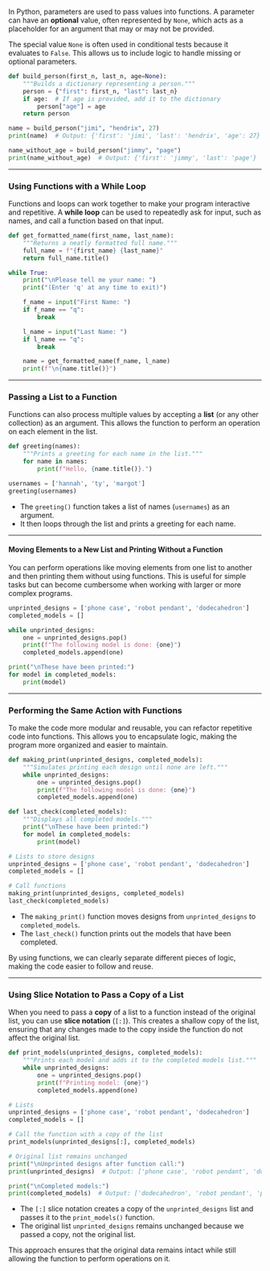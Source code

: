 


In Python, parameters are used to pass values into functions. A parameter can have an **optional** value, often represented by `None`, which acts as a placeholder for an argument that may or may not be provided.

The special value `None` is often used in conditional tests because it evaluates to `False`. This allows us to include logic to handle missing or optional parameters.

```python
def build_person(first_n, last_n, age=None):
    """Builds a dictionary representing a person."""
    person = {"first": first_n, "last": last_n}
    if age:  # If age is provided, add it to the dictionary
        person["age"] = age
    return person

name = build_person("jimi", "hendrix", 27)
print(name)  # Output: {'first': 'jimi', 'last': 'hendrix', 'age': 27}

name_without_age = build_person("jimmy", "page")
print(name_without_age)  # Output: {'first': 'jimmy', 'last': 'page'}
```


---

### **Using Functions with a While Loop**

Functions and loops can work together to make your program interactive and repetitive. A **while loop** can be used to repeatedly ask for input, such as names, and call a function based on that input.

```python
def get_formatted_name(first_name, last_name):
    """Returns a neatly formatted full name."""
    full_name = f"{first_name} {last_name}"
    return full_name.title()

while True:
    print("\nPlease tell me your name: ")
    print("(Enter 'q' at any time to exit)")

    f_name = input("First Name: ")
    if f_name == "q":
        break

    l_name = input("Last Name: ")
    if l_name == "q":
        break

    name = get_formatted_name(f_name, l_name)
    print(f"\n{name.title()}")
```

---

### **Passing a List to a Function**

Functions can also process multiple values by accepting a **list** (or any other collection) as an argument. This allows the function to perform an operation on each element in the list.

```python
def greeting(names):
    """Prints a greeting for each name in the list."""
    for name in names:
        print(f"Hello, {name.title()}.")

usernames = ['hannah', 'ty', 'margot']
greeting(usernames)
```

- The `greeting()` function takes a list of names (`usernames`) as an argument.
- It then loops through the list and prints a greeting for each name.

---

#### **Moving Elements to a New List and Printing Without a Function**

You can perform operations like moving elements from one list to another and then printing them without using functions. This is useful for simple tasks but can become cumbersome when working with larger or more complex programs.

```python
unprinted_designs = ['phone case', 'robot pendant', 'dodecahedron']
completed_models = []

while unprinted_designs:
    one = unprinted_designs.pop()
    print(f"The following model is done: {one}")
    completed_models.append(one)

print("\nThese have been printed:")
for model in completed_models:
    print(model)
```


---

### **Performing the Same Action with Functions**

To make the code more modular and reusable, you can refactor repetitive code into functions. This allows you to encapsulate logic, making the program more organized and easier to maintain.

```python
def making_print(unprinted_designs, completed_models):
    """Simulates printing each design until none are left."""
    while unprinted_designs:
        one = unprinted_designs.pop()
        print(f"The following model is done: {one}")
        completed_models.append(one)

def last_check(completed_models):
    """Displays all completed models."""
    print("\nThese have been printed:")
    for model in completed_models:
        print(model)

# Lists to store designs
unprinted_designs = ['phone case', 'robot pendant', 'dodecahedron']
completed_models = []

# Call functions
making_print(unprinted_designs, completed_models)
last_check(completed_models)
```

- The `making_print()` function moves designs from `unprinted_designs` to `completed_models`.
- The `last_check()` function prints out the models that have been completed.

By using functions, we can clearly separate different pieces of logic, making the code easier to follow and reuse.

---

### **Using Slice Notation to Pass a Copy of a List**

When you need to pass a **copy** of a list to a function instead of the original list, you can use **slice notation** (`[:]`). This creates a shallow copy of the list, ensuring that any changes made to the copy inside the function do not affect the original list.

```python
def print_models(unprinted_designs, completed_models):
    """Prints each model and adds it to the completed models list."""
    while unprinted_designs:
        one = unprinted_designs.pop()
        print(f"Printing model: {one}")
        completed_models.append(one)

# Lists
unprinted_designs = ['phone case', 'robot pendant', 'dodecahedron']
completed_models = []

# Call the function with a copy of the list
print_models(unprinted_designs[:], completed_models)

# Original list remains unchanged
print("\nUnprinted designs after function call:")
print(unprinted_designs)  # Output: ['phone case', 'robot pendant', 'dodecahedron']

print("\nCompleted models:")
print(completed_models)  # Output: ['dodecahedron', 'robot pendant', 'phone case']
```

- The `[:]` slice notation creates a copy of the `unprinted_designs` list and passes it to the `print_models()` function.
- The original list `unprinted_designs` remains unchanged because we passed a copy, not the original list.

This approach ensures that the original data remains intact while still allowing the function to perform operations on it.